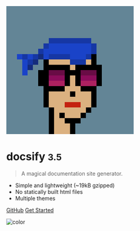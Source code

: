 <!-- _coverpage.md -->

![logo](_media/droxey-blue.png)

# docsify <small>3.5</small>

> A magical documentation site generator.

* Simple and lightweight (~19kB gzipped)
* No statically built html files
* Multiple themes


[GitHub](https://github.com/docsifyjs/docsify/)
[Get Started](#docsify)


<!-- background color -->

![color](#f0f0f0)
